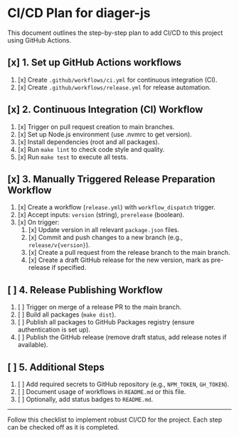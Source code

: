 # CI/CD Plan for diager-js

This document outlines the step-by-step plan to add CI/CD to this project using GitHub Actions.

## [x] 1. Set up GitHub Actions workflows
1. [x] Create `.github/workflows/ci.yml` for continuous integration (CI).
2. [x] Create `.github/workflows/release.yml` for release automation.

## [x] 2. Continuous Integration (CI) Workflow
1. [x] Trigger on pull request creation to main branches.
2. [x] Set up Node.js environment (use .nvmrc to get version).
3. [x] Install dependencies (root and all packages).
4. [x] Run `make lint` to check code style and quality.
5. [x] Run `make test` to execute all tests.

## [x] 3. Manually Triggered Release Preparation Workflow
1. [x] Create a workflow (`release.yml`) with `workflow_dispatch` trigger.
2. [x] Accept inputs: `version` (string), `prerelease` (boolean).
3. [x] On trigger:
    1. [x] Update version in all relevant `package.json` files.
    2. [x] Commit and push changes to a new branch (e.g., `release/v{version}`).
    3. [x] Create a pull request from the release branch to the main branch.
    4. [x] Create a draft GitHub release for the new version, mark as pre-release if specified.

## [ ] 4. Release Publishing Workflow
1. [ ] Trigger on merge of a release PR to the main branch.
2. [ ] Build all packages (`make dist`).
3. [ ] Publish all packages to GitHub Packages registry (ensure authentication is set up).
4. [ ] Publish the GitHub release (remove draft status, add release notes if available).

## [ ] 5. Additional Steps
1. [ ] Add required secrets to GitHub repository (e.g., `NPM_TOKEN`, `GH_TOKEN`).
2. [ ] Document usage of workflows in `README.md` or this file.
3. [ ] Optionally, add status badges to `README.md`.

---

Follow this checklist to implement robust CI/CD for the project. Each step can be checked off as it is completed.
